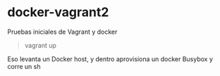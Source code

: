 # docker-vagrant2
Pruebas iniciales de Vagrant y docker

> vagrant up

Eso levanta un Docker host, y dentro aprovisiona un docker Busybox y corre un sh
